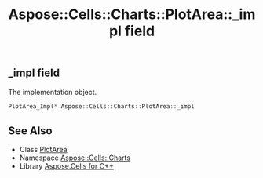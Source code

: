 ﻿---
title: Aspose::Cells::Charts::PlotArea::_impl field
linktitle: _impl
second_title: Aspose.Cells for C++ API Reference
description: 'Aspose::Cells::Charts::PlotArea::_impl field. The implementation object in C++.'
type: docs
weight: 2500
url: /cpp/aspose.cells.charts/plotarea/_impl/
---
## _impl field


The implementation object.

```cpp
PlotArea_Impl* Aspose::Cells::Charts::PlotArea::_impl
```

## See Also

* Class [PlotArea](../)
* Namespace [Aspose::Cells::Charts](../../)
* Library [Aspose.Cells for C++](../../../)
